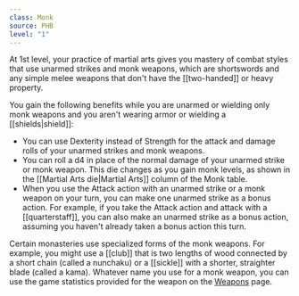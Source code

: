 ```yaml
---
class: Monk
source: PHB
level: "1"
---
```



At 1st level, your practice of martial arts gives you mastery of combat styles that use unarmed strikes and monk weapons, which are shortswords and any simple melee weapons that don't have the [[two-handed]] or heavy property.

You gain the following benefits while you are unarmed or wielding only monk weapons and you aren't wearing armor or wielding a [[shields|shield]]:
- You can use Dexterity instead of Strength for the attack and damage rolls of your unarmed strikes and monk weapons.
- You can roll a d4 in place of the normal damage of your unarmed strike or monk weapon. This die changes as you gain monk levels, as shown in the [[Martial Arts die|Martial Arts]] column of the Monk table.
- When you use the Attack action with an unarmed strike or a monk weapon on your turn, you can make one unarmed strike as a bonus action. For example, if you take the Attack action and attack with a [[quarterstaff]], you can also make an unarmed strike as a bonus action, assuming you haven't already taken a bonus action this turn.

Certain monasteries use specialized forms of the monk weapons. For example, you might use a [[club]] that is two lengths of wood connected by a short chain (called a nunchaku) or a [[sickle]] with a shorter, straighter blade (called a kama). Whatever name you use for a monk weapon, you can use the game statistics provided for the weapon on the [Weapons](http://dnd5e.wikidot.com/weapons) page.